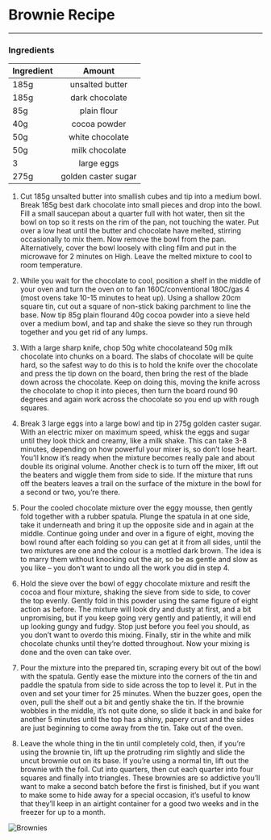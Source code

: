 # Brownie Recipe
---
### Ingredients
| Ingredient        | Amount           |
| ------------- |:-------------:|
| 185g      | unsalted butter |
| 185g      | dark chocolate      |
| 85g | plain flour      |
| 40g | cocoa powder |
| 50g | white chocolate |
| 50g | milk chocolate |
| 3 | large eggs |
| 275g | golden caster sugar |


1. Cut 185g unsalted butter into smallish cubes and tip into a medium bowl. Break 185g best dark chocolate into small pieces and drop into the bowl. Fill a small saucepan about a quarter full with hot water, then sit the bowl on top so it rests on the rim of the pan, not touching the water. Put over a low heat until the butter and chocolate have melted, stirring occasionally to mix them. Now remove the bowl from the pan. Alternatively, cover the bowl loosely with cling film and put in the microwave for 2 minutes on High. Leave the melted mixture to cool to room temperature.

2. While you wait for the chocolate to cool, position a shelf in the middle of your oven and turn the oven on to fan 160C/conventional 180C/gas 4 (most ovens take 10-15 minutes to heat up). Using a shallow 20cm square tin, cut out a square of non-stick baking parchment to line the base. Now tip 85g plain flourand 40g cocoa powder into a sieve held over a medium bowl, and tap and shake the sieve so they run through together and you get rid of any lumps.

3. With a large sharp knife, chop 50g white chocolateand 50g milk chocolate into chunks on a board. The slabs of chocolate will be quite hard, so the safest way to do this is to hold the knife over the chocolate and press the tip down on the board, then bring the rest of the blade down across the chocolate. Keep on doing this, moving the knife across the chocolate to chop it into pieces, then turn the board round 90 degrees and again work across the chocolate so you end up with rough squares.

4. Break 3 large eggs into a large bowl and tip in 275g golden caster sugar. With an electric mixer on maximum speed, whisk the eggs and sugar until they look thick and creamy, like a milk shake. This can take 3-8 minutes, depending on how powerful your mixer is, so don’t lose heart. You’ll know it’s ready when the mixture becomes really pale and about double its original volume. Another check is to turn off the mixer, lift out the beaters and wiggle them from side to side. If the mixture that runs off the beaters leaves a trail on the surface of the mixture in the bowl for a second or two, you’re there.

5. Pour the cooled chocolate mixture over the eggy mousse, then gently fold together with a rubber spatula. Plunge the spatula in at one side, take it underneath and bring it up the opposite side and in again at the middle. Continue going under and over in a figure of eight, moving the bowl round after each folding so you can get at it from all sides, until the two mixtures are one and the colour is a mottled dark brown. The idea is to marry them without knocking out the air, so be as gentle and slow as you like – you don’t want to undo all the work you did in step 4.

6. Hold the sieve over the bowl of eggy chocolate mixture and resift the cocoa and flour mixture, shaking the sieve from side to side, to cover the top evenly. Gently fold in this powder using the same figure of eight action as before. The mixture will look dry and dusty at first, and a bit unpromising, but if you keep going very gently and patiently, it will end up looking gungy and fudgy. Stop just before you feel you should, as you don’t want to overdo this mixing. Finally, stir in the white and milk chocolate chunks until they’re dotted throughout. Now your mixing is done and the oven can take over.

7. Pour the mixture into the prepared tin, scraping every bit out of the bowl with the spatula. Gently ease the mixture into the corners of the tin and paddle the spatula from side to side across the top to level it. Put in the oven and set your timer for 25 minutes. When the buzzer goes, open the oven, pull the shelf out a bit and gently shake the tin. If the brownie wobbles in the middle, it’s not quite done, so slide it back in and bake for another 5 minutes until the top has a shiny, papery crust and the sides are just beginning to come away from the tin. Take out of the oven.

8. Leave the whole thing in the tin until completely cold, then, if you’re using the brownie tin, lift up the protruding rim slightly and slide the uncut brownie out on its base. If you’re using a normal tin, lift out the brownie with the foil. Cut into quarters, then cut each quarter into four squares and finally into triangles. These brownies are so addictive you’ll want to make a second batch before the first is finished, but if you want to make some to hide away for a special occasion, it’s useful to know that they’ll keep in an airtight container for a good two weeks and in the freezer for up to a month.

![Brownies](http://cdn.recipes100.com/v/c6d01b3600157a02c0e52014e7af3b18.jpg)